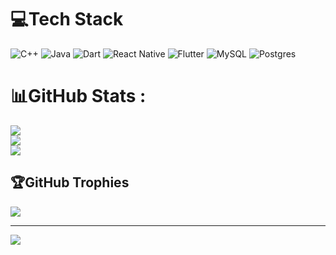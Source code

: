 # 💻Tech Stack
![C++](https://img.shields.io/badge/c++-%2300599C.svg?style=for-the-badge&logo=c%2B%2B&logoColor=white) ![Java](https://img.shields.io/badge/java-%23ED8B00.svg?style=for-the-badge&logo=java&logoColor=white) ![Dart](https://img.shields.io/badge/dart-%230175C2.svg?style=for-the-badge&logo=dart&logoColor=white) ![React Native](https://img.shields.io/badge/react_native-%2320232a.svg?style=for-the-badge&logo=react&logoColor=%2361DAFB) ![Flutter](https://img.shields.io/badge/Flutter-%2302569B.svg?style=for-the-badge&logo=Flutter&logoColor=white) ![MySQL](https://img.shields.io/badge/mysql-%2300f.svg?style=for-the-badge&logo=mysql&logoColor=white) ![Postgres](https://img.shields.io/badge/postgres-%23316192.svg?style=for-the-badge&logo=postgresql&logoColor=white)
# 📊GitHub Stats :
![](https://github-readme-stats.vercel.app/api?username=KhuongSpring&theme=radical&hide_border=false&include_all_commits=false&count_private=false)<br/>
![](https://github-readme-streak-stats.herokuapp.com/?user=KhuongSpring&theme=radical&hide_border=false)<br/>
![](https://github-readme-stats.vercel.app/api/top-langs/?username=KhuongSpring&theme=radical&hide_border=false&include_all_commits=false&count_private=false&layout=compact)

## 🏆GitHub Trophies
![](https://github-trophies.vercel.app/?username=KhuongSpring&theme=radical&no-frame=false&no-bg=false&margin-w=4)

---
[![](https://visitcount.itsvg.in/api?id=KhuongSpring&icon=0&color=0)](https://visitcount.itsvg.in)
